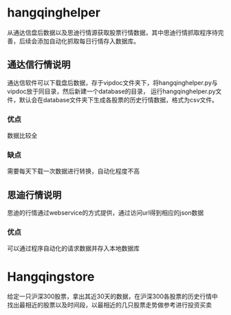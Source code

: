 # hangqinghelper
从通达信盘后数据以及思迪行情源获取股票行情数据，其中思迪行情抓取程序待完善，后续会添加自动化抓取每日行情存入数据库。

## 通达信行情说明
通达信软件可以下载盘后数据，存于vipdoc文件夹下，将hangqinghelper.py与vipdoc放于同目录，然后新建一个database的目录，
运行hangqinghelper.py文件，默认会在database文件夹下生成各股票的历史行情数据，格式为csv文件。
### 优点
数据比较全
### 缺点
需要每天下载一次数据进行转换，自动化程度不高

## 思迪行情说明
思迪的行情通过webservice的方式提供，通过访问url得到相应的json数据
### 优点
可以通过程序自动化的请求数据并存入本地数据库

# Hangqingstore
给定一只沪深300股票，拿出其近30天的数据，在沪深300各股票的历史行情中找出最相近的股票以及时间段，以最相近的几只股票走势做参考进行投资买卖
